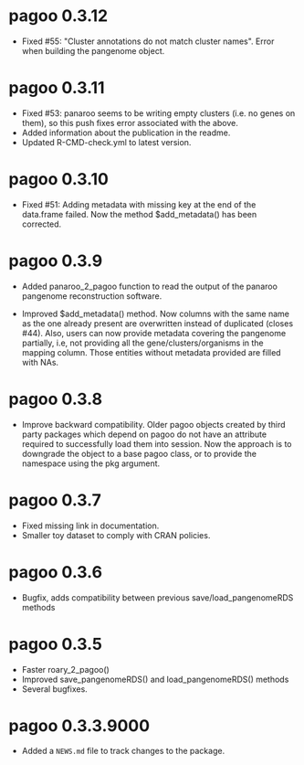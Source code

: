 # pagoo 0.3.12

* Fixed #55: "Cluster annotations do not match cluster names". Error when building the pangenome object.

# pagoo 0.3.11

* Fixed #53: panaroo seems to be writing empty clusters (i.e. no genes on them), so this push fixes error associated with the above. 
* Added information about the publication in the readme.
* Updated R-CMD-check.yml to latest version.

# pagoo 0.3.10

* Fixed #51: Adding metadata with missing key at the end of the data.frame failed. Now the method $add_metadata() has been corrected.

# pagoo 0.3.9

* Added panaroo_2_pagoo function to read the output of the panaroo pangenome reconstruction software.

* Improved $add_metadata() method. Now columns with the same name as the one already present are overwritten instead of duplicated (closes #44). Also, users can now provide metadata covering the pangenome partially, i.e, not providing all the gene/clusters/organisms in the mapping column. Those entities without metadata provided are filled with NAs.

# pagoo 0.3.8

* Improve backward compatibility. Older pagoo objects created by third party packages which depend on pagoo do not have an attribute required to successfully load them into session. Now the approach is to downgrade the object to a base pagoo class, or to provide the namespace using the pkg argument.

# pagoo 0.3.7

* Fixed missing link in documentation.
* Smaller toy dataset to comply with CRAN policies.

# pagoo 0.3.6

* Bugfix, adds compatibility between previous save/load_pangenomeRDS methods

# pagoo 0.3.5

* Faster roary_2_pagoo()
* Improved save_pangenomeRDS() and load_pangenomeRDS() methods
* Several bugfixes.

# pagoo 0.3.3.9000

* Added a `NEWS.md` file to track changes to the package.
